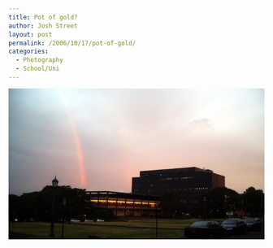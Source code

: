```yaml
---
title: Pot of gold?
author: Josh Street
layout: post
permalink: /2006/10/17/pot-of-gold/
categories:
  - Photography
  - School/Uni
---
```

![A rainbow finishing above Fisher Library][1]

 [1]: /blog/wp-content/2006/10/fisherlibraryrainbow.jpg